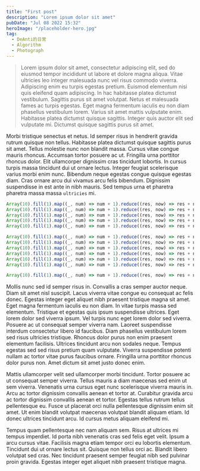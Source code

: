 ```yaml
---
title: "First post"
description: "Lorem ipsum dolor sit amet"
pubDate: "Jul 08 2022 15:32"
heroImage: "/placeholder-hero.jpg"
tag:
  - DeAnti的日常
  - Algorithm
  - Photograph
---
```


> Lorem ipsum dolor sit amet, consectetur adipiscing elit, sed do eiusmod tempor incididunt ut labore et dolore magna aliqua. Vitae ultricies leo integer malesuada nunc vel risus commodo viverra. Adipiscing enim eu turpis egestas pretium. Euismod elementum nisi quis eleifend quam adipiscing. In hac habitasse platea dictumst vestibulum. Sagittis purus sit amet volutpat. Netus et malesuada fames ac turpis egestas. Eget magna fermentum iaculis eu non diam phasellus vestibulum lorem. Varius sit amet mattis vulputate enim. Habitasse platea dictumst quisque sagittis. Integer quis auctor elit sed vulputate mi. Dictumst quisque sagittis purus sit amet.

Morbi tristique senectus et netus. Id semper risus in hendrerit gravida rutrum quisque non tellus. Habitasse platea dictumst quisque sagittis purus sit amet. Tellus molestie nunc non blandit massa. Cursus vitae congue mauris rhoncus. Accumsan tortor posuere ac ut. Fringilla urna porttitor rhoncus dolor. Elit ullamcorper dignissim cras tincidunt lobortis. In cursus turpis massa tincidunt dui ut ornare lectus. Integer feugiat scelerisque varius morbi enim nunc. Bibendum neque egestas congue quisque egestas diam. Cras ornare arcu dui vivamus arcu felis bibendum. Dignissim suspendisse in est ante in nibh mauris. Sed tempus urna et pharetra pharetra massa massa ```ultricies``` mi.

```javascript
Array(10).fill(1).map((_, num) => num + 1).reduce((res, now) => res + now, 0);
Array(10).fill(1).map((_, num) => num + 1).reduce((res, now) => res + now, 0);
Array(10).fill(1).map((_, num) => num + 1).reduce((res, now) => res + now, 0);
Array(10).fill(1).map((_, num) => num + 1).reduce((res, now) => res + now, 0);
Array(10).fill(1).map((_, num) => num + 1).reduce((res, now) => res + now, 0);

Array(10).fill(1).map((_, num) => num + 1).reduce((res, now) => res + now, 0);
Array(10).fill(1).map((_, num) => num + 1).reduce((res, now) => res + now, 0);
Array(10).fill(1).map((_, num) => num + 1).reduce((res, now) => res + now, 0);
Array(10).fill(1).map((_, num) => num + 1).reduce((res, now) => res + now, 0);
Array(10).fill(1).map((_, num) => num + 1).reduce((res, now) => res + now, 0);
Array(10).fill(1).map((_, num) => num + 1).reduce((res, now) => res + now, 0);

Array(10).fill(1).map((_, num) => num + 1).reduce((res, now) => res + now, 0);
```

Mollis nunc sed id semper risus in. Convallis a cras semper auctor neque. Diam sit amet nisl suscipit. Lacus viverra vitae congue eu consequat ac felis donec. Egestas integer eget aliquet nibh praesent tristique magna sit amet. Eget magna fermentum iaculis eu non diam. In vitae turpis massa sed elementum. Tristique et egestas quis ipsum suspendisse ultrices. Eget lorem dolor sed viverra ipsum. Vel turpis nunc eget lorem dolor sed viverra. Posuere ac ut consequat semper viverra nam. Laoreet suspendisse interdum consectetur libero id faucibus. Diam phasellus vestibulum lorem sed risus ultricies tristique. Rhoncus dolor purus non enim praesent elementum facilisis. Ultrices tincidunt arcu non sodales neque. Tempus egestas sed sed risus pretium quam vulputate. Viverra suspendisse potenti nullam ac tortor vitae purus faucibus ornare. Fringilla urna porttitor rhoncus dolor purus non. Amet dictum sit amet justo donec enim.

Mattis ullamcorper velit sed ullamcorper morbi tincidunt. Tortor posuere ac ut consequat semper viverra. Tellus mauris a diam maecenas sed enim ut sem viverra. Venenatis urna cursus eget nunc scelerisque viverra mauris in. Arcu ac tortor dignissim convallis aenean et tortor at. Curabitur gravida arcu ac tortor dignissim convallis aenean et tortor. Egestas tellus rutrum tellus pellentesque eu. Fusce ut placerat orci nulla pellentesque dignissim enim sit amet. Ut enim blandit volutpat maecenas volutpat blandit aliquam etiam. Id donec ultrices tincidunt arcu. Id cursus metus aliquam eleifend mi.

Tempus quam pellentesque nec nam aliquam sem. Risus at ultrices mi tempus imperdiet. Id porta nibh venenatis cras sed felis eget velit. Ipsum a arcu cursus vitae. Facilisis magna etiam tempor orci eu lobortis elementum. Tincidunt dui ut ornare lectus sit. Quisque non tellus orci ac. Blandit libero volutpat sed cras. Nec tincidunt praesent semper feugiat nibh sed pulvinar proin gravida. Egestas integer eget aliquet nibh praesent tristique magna.
